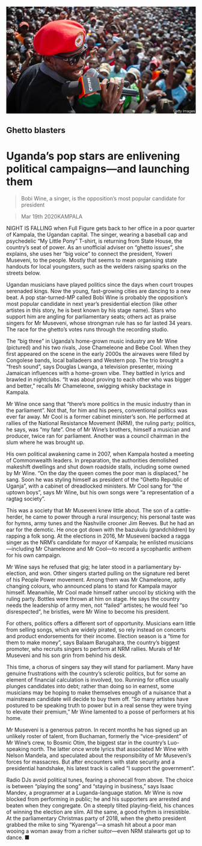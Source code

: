 ![](./images/20200321_BKP006_0.jpg)

## Ghetto blasters

# Uganda’s pop stars are enlivening political campaigns—and launching them

> Bobi Wine, a singer, is the opposition’s most popular candidate for president

> Mar 19th 2020KAMPALA

NIGHT IS FALLING when Full Figure gets back to her office in a poor quarter of Kampala, the Ugandan capital. The singer, wearing a baseball cap and psychedelic “My Little Pony” T-shirt, is returning from State House, the country’s seat of power. As an unofficial adviser on “ghetto issues”, she explains, she uses her “big voice” to connect the president, Yoweri Museveni, to the people. Mostly that seems to mean organising state handouts for local youngsters, such as the welders raising sparks on the streets below.

Ugandan musicians have played politics since the days when court troupes serenaded kings. Now the young, fast-growing cities are dancing to a new beat. A pop star-turned-MP called Bobi Wine is probably the opposition’s most popular candidate in next year’s presidential election (like other artistes in this story, he is best known by his stage name). Stars who support him are angling for parliamentary seats; others act as praise singers for Mr Museveni, whose strongman rule has so far lasted 34 years. The race for the ghetto’s votes runs through the recording studio.

The “big three” in Uganda’s home-grown music industry are Mr Wine (pictured) and his two rivals, Jose Chameleone and Bebe Cool. When they first appeared on the scene in the early 2000s the airwaves were filled by Congolese bands, local balladeers and Western pop. The trio brought a “fresh sound”, says Douglas Lwanga, a television presenter, mixing Jamaican influences with a home-grown vibe. They battled in lyrics and brawled in nightclubs. “It was about proving to each other who was bigger and better,” recalls Mr Chameleone, swigging whisky backstage in Kampala.

Mr Wine once sang that “there’s more politics in the music industry than in the parliament”. Not that, for him and his peers, conventional politics was ever far away. Mr Cool is a former cabinet minister’s son. He performed at rallies of the National Resistance Movement (NRM), the ruling party; politics, he says, was “my fate”. One of Mr Wine’s brothers, himself a musician and producer, twice ran for parliament. Another was a council chairman in the slum where he was brought up.

His own political awakening came in 2007, when Kampala hosted a meeting of Commonwealth leaders. In preparation, the authorities demolished makeshift dwellings and shut down roadside stalls, including some owned by Mr Wine. “On the day the queen comes the poor man is displaced,” he sang. Soon he was styling himself as president of the “Ghetto Republic of Uganja”, with a cabinet of dreadlocked ministers. Mr Cool sang for “the uptown boys”, says Mr Wine, but his own songs were “a representation of a ragtag society”.

This was a society that Mr Museveni knew little about. The son of a cattle-herder, he came to power through a rural insurgency; his personal taste was for hymns, army tunes and the Nashville crooner Jim Reeves. But he had an ear for the demotic. He once got down with the bazukulu (grandchildren) by rapping a folk song. At the elections in 2016, Mr Museveni backed a ragga singer as the NRM’s candidate for mayor of Kampala; he enlisted musicians—including Mr Chameleone and Mr Cool—to record a sycophantic anthem for his own campaign.

Mr Wine says he refused that gig; he later stood in a parliamentary by-election, and won. Other singers started pulling on the signature red beret of his People Power movement. Among them was Mr Chameleone, aptly changing colours, who announced plans to stand for Kampala mayor himself. Meanwhile, Mr Cool made himself rather uncool by sticking with the ruling party. Bottles were thrown at him on stage. He says the country needs the leadership of army men, not “failed” artistes; he would feel “so disrespected”, he bristles, were Mr Wine to become his president.

For others, politics offers a different sort of opportunity. Musicians earn little from selling songs, which are widely pirated, so rely instead on concerts and product endorsements for their income. Election season is a “time for them to make money”, says Balaam Barugahara, the country’s biggest promoter, who recruits singers to perform at NRM rallies. Murals of Mr Museveni and his son grin from behind his desk.

This time, a chorus of singers say they will stand for parliament. Many have genuine frustrations with the country’s sclerotic politics, but for some an element of financial calculation is involved, too. Running for office usually plunges candidates into debt; rather than doing so in earnest, some musicians may be hoping to make themselves enough of a nuisance that a mainstream candidate will decide to buy them off. “So many artistes have postured to be speaking truth to power but in a real sense they were trying to elevate their premium,” Mr Wine lamented to a posse of performers at his home.

Mr Museveni is a generous patron. In recent months he has signed up an unlikely roster of talent, from Buchaman, formerly the “vice-president” of Mr Wine’s crew, to Bosmic Otim, the biggest star in the country’s Luo-speaking north. The latter once wrote lyrics that associated Mr Wine with Nelson Mandela, and speculated about the responsibility of Mr Museveni’s forces for massacres. But after encounters with state security and a presidential handshake, his latest track is called “I support the government”.

Radio DJs avoid political tunes, fearing a phonecall from above. The choice is between “playing the song” and “staying in business,” says Isaac Mandev, a programmer at a Luganda-language station. Mr Wine is now blocked from performing in public; he and his supporters are arrested and beaten when they congregate. On a steeply tilted playing-field, his chances of winning the election are slim. All the same, a good rhythm is irresistible. At the parliamentary Christmas party of 2018, when the ghetto president grabbed the mike to sing “Kyarenga”—a smash hit about a poor man wooing a woman away from a richer suitor—even NRM stalwarts got up to dance. ■